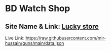 # BD Watch Shop


## Site Name & Link: [Lucky store](https://raw.githubusercontent.com/mir-hussain/guns/main/data.json)

Live Link: https://raw.githubusercontent.com/mir-hussain/guns/main/data.json

